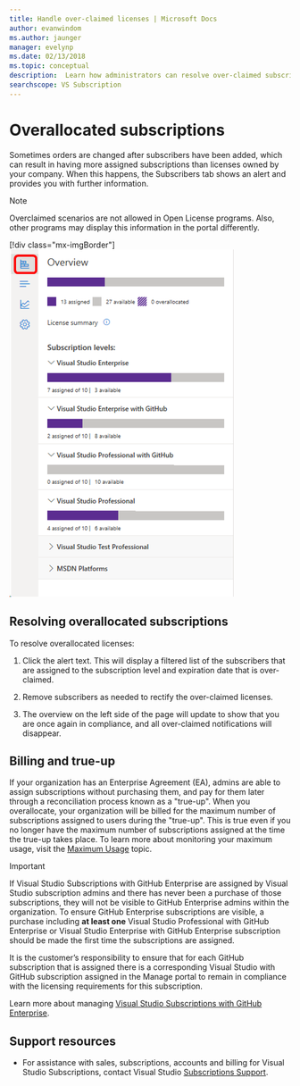 ```yaml
---
title: Handle over-claimed licenses | Microsoft Docs
author: evanwindom
ms.author: jaunger
manager: evelynp
ms.date: 02/13/2018
ms.topic: conceptual
description:  Learn how administrators can resolve over-claimed subscriptions
searchscope: VS Subscription
---
```


# Overallocated subscriptions

Sometimes orders are changed after subscribers have been added, which can result in having more assigned subscriptions than licenses owned by your company. When this happens, the Subscribers tab shows an alert and provides you with further information.

> [!NOTE]
> Overclaimed scenarios are not allowed in Open License programs.  Also, other programs may display this information in the portal differently.
>
> [!div class="mx-imgBorder"]
> ![Notice of Over-claimed Subscriptions](_img/over-claimed/over-claimed-alert.png)

## Resolving overallocated subscriptions

To resolve overallocated licenses:

1. Click the alert text. This will display a filtered list of the subscribers that are assigned to the subscription level and expiration date that is over-claimed. 

2. Remove subscribers as needed to rectify the over-claimed licenses. 

3. The overview on the left side of the page will update to show that you are once again in compliance, and all over-claimed notifications will disappear. 

## Billing and true-up

If your organization has an Enterprise Agreement (EA), admins are able to assign subscriptions without purchasing them, and pay for them later through a reconciliation process known as a "true-up".  When you overallocate, your organization will be billed for the maximum number of subscriptions assigned to users during the "true-up".  This is true even if you no longer have the maximum number of subscriptions assigned at the time the true-up takes place.  To learn more about monitoring your maximum usage, visit the [Maximum Usage](maximum-usage.md) topic.

> [!Important]
> If Visual Studio Subscriptions with GitHub Enterprise are assigned by Visual Studio subscription admins and there has never been a purchase of those subscriptions, they will not be visible to GitHub Enterprise admins within the organization. To ensure GitHub Enterprise subscriptions are visible, a purchase including **at least one** Visual Studio Professional with GitHub Enterprise or Visual Studio Enterprise with GitHub Enterprise subscription should be made the first time the subscriptions are assigned.  
>
> It is the customer’s responsibility to ensure that for each GitHub subscription that is assigned there is a corresponding Visual Studio with GitHub subscription assigned in the Manage portal to remain in compliance with the licensing requirements for this subscription.

Learn more about managing [Visual Studio Subscriptions with GitHub Enterprise](assign-github.md).

## Support resources

- For assistance with sales, subscriptions, accounts and billing for Visual Studio Subscriptions, contact Visual Studio [Subscriptions Support](https://visualstudio.microsoft.com/subscriptions/support/).
